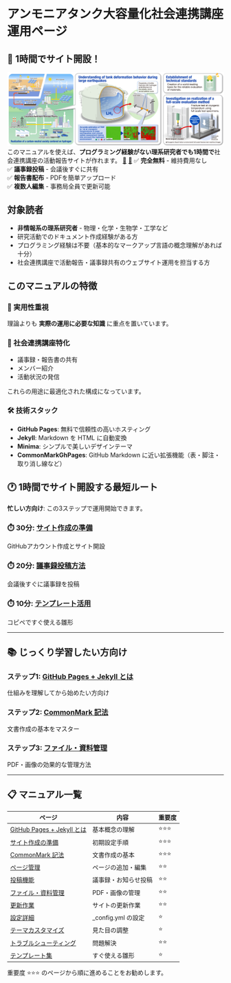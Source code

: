 # アンモニアタンク大容量化社会連携講座運用ページ

## 🚀 1時間でサイト開設！
![画像の説明](assets/images/hydrotank_illust_en.png)
このマニュアルを使えば、**プログラミング経験がない理系研究者でも1時間で**社会連携講座の活動報告サイトが作れます。
[📌](assets/dummy/MEIT説明_布川チーム長向け_2025-06-20.pdf)
[📌](https://github.com/user-attachments/files/20996492/English_.pptx)
✅ **完全無料** - 維持費用なし  
✅ **議事録投稿** - 会議後すぐに共有  
✅ **報告書配布** - PDFを簡単アップロード  
✅ **複数人編集** - 事務局全員で更新可能

## 対象読者

- **非情報系の理系研究者** - 物理・化学・生物学・工学など
- 研究活動でのドキュメント作成経験がある方
- プログラミング経験は不要（基本的なマークアップ言語の概念理解があれば十分）
- 社会連携講座で活動報告・議事録共有のウェブサイト運用を担当する方

## このマニュアルの特徴

### 🎯 実用性重視
理論よりも **実際の運用に必要な知識** に重点を置いています。

### 📝 社会連携講座特化
- 議事録・報告書の共有
- メンバー紹介
- 活動状況の発信

これらの用途に最適化された構成になっています。

### 🛠️ 技術スタック
- **GitHub Pages**: 無料で信頼性の高いホスティング
- **Jekyll**: Markdown を HTML に自動変換
- **Minima**: シンプルで美しいデザインテーマ
- **CommonMarkGhPages**: GitHub Markdown に近い拡張機能（表・脚注・取り消し線など）

## 🕐 1時間でサイト開設する最短ルート

**忙しい方向け**: この3ステップで運用開始できます。

### ⏱️ 30分: [サイト作成の準備](setup) 
GitHubアカウント作成とサイト開設

### ⏱️ 20分: [議事録投稿方法](posts#新しい投稿の作成)
会議後すぐに議事録を投稿

### ⏱️ 10分: [テンプレート活用](templates#議事録テンプレート)
コピペですぐ使える雛形

---

## 📚 じっくり学習したい方向け

### ステップ1: [GitHub Pages + Jekyll とは](about-system)
仕組みを理解してから始めたい方向け

### ステップ2: [CommonMark 記法](commonmark-guide) 
文書作成の基本をマスター

### ステップ3: [ファイル・資料管理](file-management)
PDF・画像の効果的な管理方法

---

## 📋 マニュアル一覧

| ページ | 内容 | 重要度 |
|--------|------|--------|
| [GitHub Pages + Jekyll とは](about-system) | 基本概念の理解 | ⭐⭐⭐ |
| [サイト作成の準備](setup) | 初期設定手順 | ⭐⭐⭐ |
| [CommonMark 記法](commonmark-guide) | 文書作成の基本 | ⭐⭐⭐ |
| [ページ管理](page-management) | ページの追加・編集 | ⭐⭐ |
| [投稿機能](posts) | 議事録・お知らせ投稿 | ⭐⭐ |
| [ファイル・資料管理](file-management) | PDF・画像の管理 | ⭐⭐ |
| [更新作業](update-operations) | サイトの更新作業 | ⭐⭐ |
| [設定詳細](configuration) | _config.yml の設定 | ⭐ |
| [テーマカスタマイズ](minima-customization) | 見た目の調整 | ⭐ |
| [トラブルシューティング](troubleshooting) | 問題解決 | ⭐⭐ |
| [テンプレート集](templates) | すぐ使える雛形 | ⭐ |

重要度 ⭐⭐⭐ のページから順に進めることをお勧めします。
